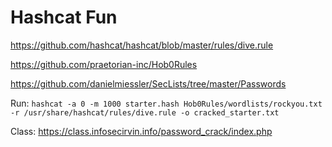 # Hashcat Fun

https://github.com/hashcat/hashcat/blob/master/rules/dive.rule

https://github.com/praetorian-inc/Hob0Rules

https://github.com/danielmiessler/SecLists/tree/master/Passwords

Run: `hashcat -a 0 -m 1000 starter.hash Hob0Rules/wordlists/rockyou.txt  -r /usr/share/hashcat/rules/dive.rule -o cracked_starter.txt`

Class: https://class.infosecirvin.info/password_crack/index.php